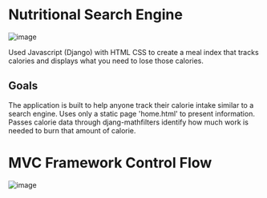 # Nutritional Search Engine
![image](https://user-images.githubusercontent.com/75659218/190843192-0f79e63f-35ea-4034-bdfd-12ab3fbe3029.png)

Used Javascript (Django) with HTML CSS to create a meal index that tracks calories and displays what you need to lose those calories.
## Goals
The application is built to help anyone track their calorie intake similar to a search engine. 
Uses only a static page 'home.html' to present information.
Passes calorie data through djang-mathfilters identify how much work is needed to burn that amount of calorie.

# MVC Framework Control Flow
![image](https://user-images.githubusercontent.com/75659218/198412497-6960cfb7-06b5-47b6-bfd7-228d5ed21cab.png)
